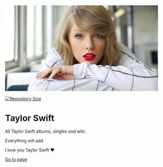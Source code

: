 [![Wallpaper](https://github.com/BlackIQ/Taylor-Swift/blob/main/wallpapers/wallpaper1.jpg)](.)

[![Repository Size](https://img.shields.io/github/repo-size/BlackIQ/Taylor-Swift)](https://github.com/BlackIQ/Taylor-Swift)

# Taylor Swift

All Taylor Swift albums, singles and wiki.

Everything will add.

I love you Taylor Swift :heart:


[Go to page](https://blackiq.github.io/Taylor-Swift)
